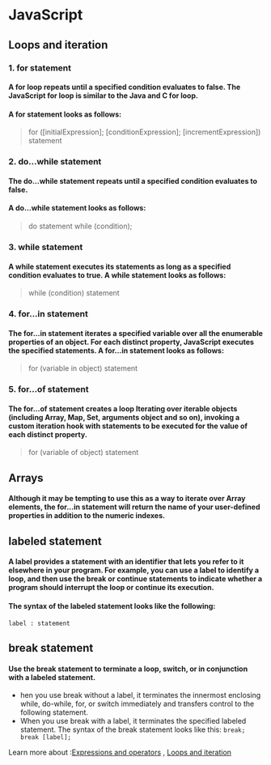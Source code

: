# JavaScript
## Loops and iteration

### 1. for statement
#### A for loop repeats until a specified condition evaluates to false. The JavaScript for loop is similar to the Java and C for loop.

#### A for statement looks as follows:
>for ([initialExpression]; [conditionExpression]; [incrementExpression])
  statement

### 2. do...while statement
#### The do...while statement repeats until a specified condition evaluates to false.

#### A do...while statement looks as follows:

>do
  statement
while (condition);

### 3. while statement
#### A while statement executes its statements as long as a specified condition evaluates to true. A while statement looks as follows:

>while (condition)
  statement

### 4. for...in statement 
#### The for...in statement iterates a specified variable over all the enumerable properties of an object. For each distinct property, JavaScript executes the specified statements. A for...in statement looks as follows:

>for (variable in object)
  statement

  ### 5. for...of statement
  #### The for...of statement creates a loop Iterating over iterable objects (including Array, Map, Set, arguments object and so on), invoking a custom iteration hook with statements to be executed for the value of each distinct property.

  >for (variable of object)
  statement

  ## Arrays
  #### Although it may be tempting to use this as a way to iterate over Array elements, the for...in statement will return the name of your user-defined properties in addition to the numeric indexes.

## labeled statement
#### A label provides a statement with an identifier that lets you refer to it elsewhere in your program. For example, you can use a label to identify a loop, and then use the break or continue statements to indicate whether a program should interrupt the loop or continue its execution.

#### The syntax of the labeled statement looks like the following:

`label :
   statement`
   
## break statement 
#### Use the break statement to terminate a loop, switch, or in conjunction with a labeled statement.
* hen you use break without a label, it terminates the innermost enclosing while, do-while, for, or switch immediately and transfers control to the following statement.
* When you use break with a label, it terminates the specified labeled statement.
The syntax of the break statement looks like this:
`break;
break [label];
`

Learn more about :[Expressions and operators](https://developer.mozilla.org/en-US/docs/Web/JavaScript/Guide/Expressions_and_Operators) , [Loops and iteration](https://developer.mozilla.org/en-US/docs/Web/JavaScript/Guide/Loops_and_iteration)
